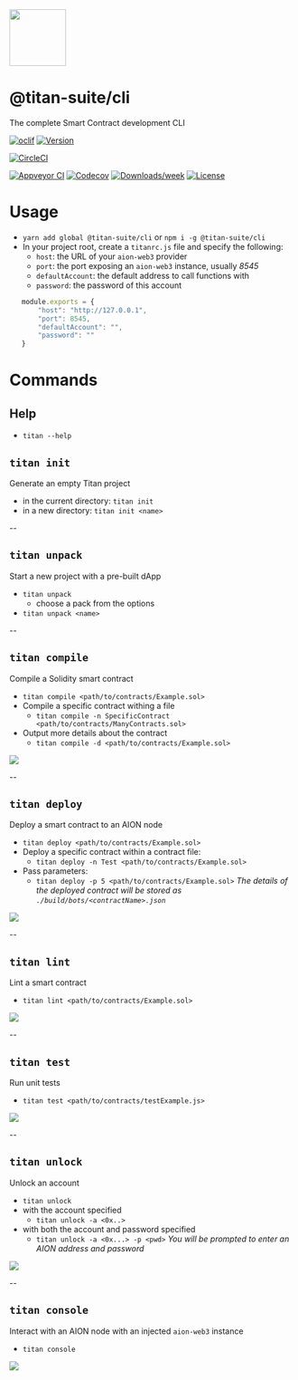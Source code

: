 <img src="https://s15.postimg.cc/spmnht6zf/Titan_Logo.png" width="100" height="100">  

@titan-suite/cli
================

The complete Smart Contract development CLI

[![oclif](https://img.shields.io/badge/cli-oclif-brightgreen.svg)](https://oclif.io)
[![Version](https://img.shields.io/npm/v/@titan-suite/cli.svg)](https://npmjs.org/package/@titan-suite/cli)

[![CircleCI](https://circleci.com/gh/titan-suite/cli/tree/master.svg?style=shield)](https://circleci.com/gh/titan-suite/cli/tree/master)

[![Appveyor CI](https://ci.appveyor.com/api/projects/status/github/titan-suite/cli?branch=master&svg=true)](https://ci.appveyor.com/project/titan-suite/cli/branch/master)
[![Codecov](https://codecov.io/gh/titan-suite/cli/branch/master/graph/badge.svg)](https://codecov.io/gh/titan-suite/cli)
[![Downloads/week](https://img.shields.io/npm/dw/@titan-suite/cli.svg)](https://npmjs.org/package/@titan-suite/cli)
[![License](https://img.shields.io/npm/l/@titan-suite/cli.svg)](https://github.com/titan-suite/cli/blob/master/package.json)


# Usage

- `yarn add global @titan-suite/cli` or `npm i -g @titan-suite/cli`
- In your project root, create a `titanrc.js` file and specify the following:
    - `host`: the URL of your `aion-web3` provider
    - `port`: the port exposing an `aion-web3` instance, usually *8545*
    - `defaultAccount`: the default address to call functions with
    - `password`: the password of this account
```javascript
   module.exports = {
       "host": "http://127.0.0.1",
       "port": 8545,
       "defaultAccount": "",
       "password": ""
   }
```


# Commands

## Help
- `titan --help`

## `titan init` 

Generate an empty Titan project
- in the current directory: `titan init`
- in a new directory: `titan init <name>`

--

## `titan unpack`

Start a new project with a pre-built dApp
- `titan unpack`
    - choose a pack from the options
- `titan unpack <name>`

--

## `titan compile`

Compile a Solidity smart contract
- `titan compile <path/to/contracts/Example.sol>`
- Compile a specific contract withing a file
    - `titan compile -n SpecificContract <path/to/contracts/ManyContracts.sol>`
- Output more details about the contract
    - `titan compile -d <path/to/contracts/Example.sol>`

![](https://s33.postimg.cc/41x0ksvcv/compile.png)

--

## `titan deploy`

Deploy a smart contract to an AION node
- `titan deploy <path/to/contracts/Example.sol>`
- Deploy a specific contract within a contract file:
    - `titan deploy -n Test <path/to/contracts/Example.sol>`
- Pass parameters:
    - `titan deploy -p 5 <path/to/contracts/Example.sol>`
_The details of the deployed contract will be stored as `./build/bots/<contractName>.json`_

![](https://s33.postimg.cc/bhwa6lqrz/deploy.png)

--

## `titan lint`

Lint a smart contract
- `titan lint <path/to/contracts/Example.sol>`

![](https://s33.postimg.cc/8b1qn0173/lint.png)

--

## `titan test`

Run unit tests
- `titan test <path/to/contracts/testExample.js>`

![](https://s33.postimg.cc/m4q3c16n3/test.png)

--

## `titan unlock`

Unlock an account
- `titan unlock`
- with the account specified
    - `titan unlock -a <0x..>`
- with both the account and password specified
    - `titan unlock -a <0x...> -p <pwd>`
_You will be prompted to enter an AION address and password_

![](https://s33.postimg.cc/8nt4t641b/unlock.png)

--

## `titan console`

Interact with an AION node with an injected `aion-web3` instance
- `titan console`

![](https://s33.postimg.cc/dz81dvxtr/console.png)
